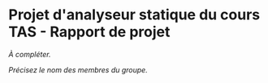 # Projet d'analyseur statique du cours TAS - Rapport de projet

*À compléter.*

*Précisez le nom des membres du groupe.*

